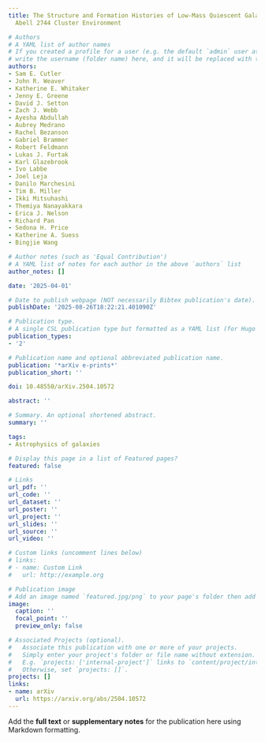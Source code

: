 ```yaml
---
title: The Structure and Formation Histories of Low-Mass Quiescent Galaxies in the
  Abell 2744 Cluster Environment

# Authors
# A YAML list of author names
# If you created a profile for a user (e.g. the default `admin` user at `content/authors/admin/`), 
# write the username (folder name) here, and it will be replaced with their full name and linked to their profile.
authors:
- Sam E. Cutler
- John R. Weaver
- Katherine E. Whitaker
- Jenny E. Greene
- David J. Setton
- Zach J. Webb
- Ayesha Abdullah
- Aubrey Medrano
- Rachel Bezanson
- Gabriel Brammer
- Robert Feldmann
- Lukas J. Furtak
- Karl Glazebrook
- Ivo Labbe
- Joel Leja
- Danilo Marchesini
- Tim B. Miller
- Ikki Mitsuhashi
- Themiya Nanayakkara
- Erica J. Nelson
- Richard Pan
- Sedona H. Price
- Katherine A. Suess
- Bingjie Wang

# Author notes (such as 'Equal Contribution')
# A YAML list of notes for each author in the above `authors` list
author_notes: []

date: '2025-04-01'

# Date to publish webpage (NOT necessarily Bibtex publication's date).
publishDate: '2025-08-26T18:22:21.401090Z'

# Publication type.
# A single CSL publication type but formatted as a YAML list (for Hugo requirements).
publication_types:
- '2'

# Publication name and optional abbreviated publication name.
publication: '*arXiv e-prints*'
publication_short: ''

doi: 10.48550/arXiv.2504.10572

abstract: ''

# Summary. An optional shortened abstract.
summary: ''

tags:
- Astrophysics of galaxies

# Display this page in a list of Featured pages?
featured: false

# Links
url_pdf: ''
url_code: ''
url_dataset: ''
url_poster: ''
url_project: ''
url_slides: ''
url_source: ''
url_video: ''

# Custom links (uncomment lines below)
# links:
# - name: Custom Link
#   url: http://example.org

# Publication image
# Add an image named `featured.jpg/png` to your page's folder then add a caption below.
image:
  caption: ''
  focal_point: ''
  preview_only: false

# Associated Projects (optional).
#   Associate this publication with one or more of your projects.
#   Simply enter your project's folder or file name without extension.
#   E.g. `projects: ['internal-project']` links to `content/project/internal-project/index.md`.
#   Otherwise, set `projects: []`.
projects: []
links:
- name: arXiv
  url: https://arxiv.org/abs/2504.10572
---
```


Add the **full text** or **supplementary notes** for the publication here using Markdown formatting.
